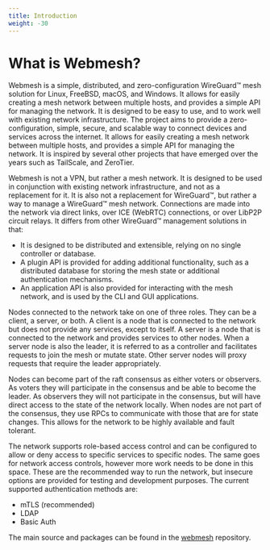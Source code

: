 ```yaml
---
title: Introduction
weight: -30
---
```


# What is Webmesh?

Webmesh is a simple, distributed, and zero-configuration WireGuard™ mesh solution for Linux, FreeBSD, macOS, and Windows.
It allows for easily creating a mesh network between multiple hosts, and provides a simple API for managing the network.
It is designed to be easy to use, and to work well with existing network infrastructure.
The project aims to provide a zero-configuration, simple, secure, and scalable way to connect devices and services across the internet.
It allows for easily creating a mesh network between multiple hosts, and provides a simple API for managing the network.
It is inspired by several other projects that have emerged over the years such as TailScale, and ZeroTier.

Webmesh is not a VPN, but rather a mesh network.
It is designed to be used in conjunction with existing network infrastructure, and not as a replacement for it.
It is also not a replacement for WireGuard™, but rather a way to manage a WireGuard™ mesh network.
Connections are made into the network via direct links, over ICE (WebRTC) connections, or over LibP2P circuit relays.
It differs from other WireGuard™ management solutions in that:

- It is designed to be distributed and extensible, relying on no single controller or database.
- A plugin API is provided for adding additional functionality, such as a distributed database for storing the mesh state or additional authentication mechanisms.
- An application API is also provided for interacting with the mesh network, and is used by the CLI and GUI applications.

Nodes connected to the network take on one of three roles. They can be a client, a server, or both.
A client is a node that is connected to the network but does not provide any services, except to itself.
A server is a node that is connected to the network and provides services to other nodes.
When a server node is also the leader, it is referred to as a controller and facilitates requests to join the mesh or mutate state.
Other server nodes will proxy requests that require the leader appropriately.

Nodes can become part of the raft consensus as either voters or observers.
As voters they will participate in the consensus and be able to become the leader.
As observers they will not participate in the consensus, but will have direct access to the state of the network locally.
When nodes are not part of the consensus, they use RPCs to communicate with those that are for state changes.
This allows for the network to be highly available and fault tolerant.

The network supports role-based access control and can be configured to allow or deny access to specific services to specific nodes.
The same goes for network access controls, however more work needs to be done in this space.
These are the recommended way to run the network, but insecure options are provided for testing and development purposes.
The current supported authentication methods are:

- mTLS (recommended)
- LDAP
- Basic Auth

The main source and packages can be found in the [webmesh](https://github.com/webmeshproj/webmesh) repository.
